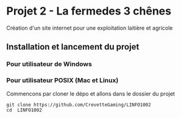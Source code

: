 # Projet 2 - La fermedes 3 chênes

Création d'un site internet pour une exploitation laitière et agricole

## Installation et lancement du projet

### Pour utilisateur de Windows

### Pour utilisateur POSIX (Mac et Linux)

Commencons par cloner le dépo et allons dans le dossier du projet

```
git clone https://github.com/CrevetteGaming/LINFO1002
cd  LINFO1002
```
